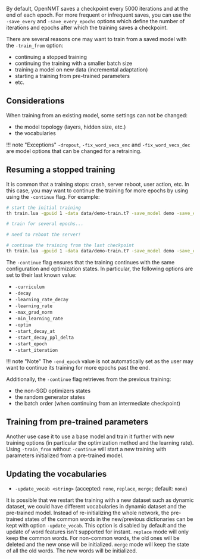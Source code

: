 By default, OpenNMT saves a checkpoint every 5000 iterations and at the end of each epoch. For more frequent or infrequent saves, you can use the `-save_every` and `-save_every_epochs` options which define the number of iterations and epochs after which the training saves a checkpoint.

There are several reasons one may want to train from a saved model with the `-train_from` option:

* continuing a stopped training
* continuing the training with a smaller batch size
* training a model on new data (incremental adaptation)
* starting a training from pre-trained parameters
* etc.

## Considerations

When training from an existing model, some settings can not be changed:

* the model topology (layers, hidden size, etc.)
* the vocabularies

!!! note "Exceptions"
    `-dropout`, `-fix_word_vecs_enc` and `-fix_word_vecs_dec` are model options that can be changed for a retraining.

## Resuming a stopped training

It is common that a training stops: crash, server reboot, user action, etc. In this case, you may want to continue the training for more epochs by using using the `-continue` flag. For example:

```bash
# start the initial training
th train.lua -gpuid 1 -data data/demo-train.t7 -save_model demo -save_every 50

# train for several epochs...

# need to reboot the server!

# continue the training from the last checkpoint
th train.lua -gpuid 1 -data data/demo-train.t7 -save_model demo -save_every 50 -train_from demo_checkpoint.t7 -continue
```

The `-continue` flag ensures that the training continues with the same configuration and optimization states. In particular, the following options are set to their last known value:

* `-curriculum`
* `-decay`
* `-learning_rate_decay`
* `-learning_rate`
* `-max_grad_norm`
* `-min_learning_rate`
* `-optim`
* `-start_decay_at`
* `-start_decay_ppl_delta`
* `-start_epoch`
* `-start_iteration`

!!! note "Note"
    The `-end_epoch` value is not automatically set as the user may want to continue its training for more epochs past the end.

Additionally, the `-continue` flag retrieves from the previous training:

* the non-SGD optimizers states
* the random generator states
* the batch order (when continuing from an intermediate checkpoint)

## Training from pre-trained parameters

Another use case it to use a base model and train it further with new training options (in particular the optimization method and the learning rate). Using `-train_from` without `-continue` will start a new training with parameters initialized from a pre-trained model.

## Updating the vocabularies
* `-update_vocab <string>` (accepted: `none`, `replace`, `merge`; default: `none`)

It is possible that we restart the training with a new dataset such as dynamic dataset, we could have different vocabularies in dynamic dataset and the pre-trained model. Instead of re-initializing the whole network, the pre-trained states of the common words in the new/previous dictionaries can be kept with option `-update_vocab`. This option is disabled by default and the update of word features isn't supported for instant.
`replace` mode will only keep the common words. For non-common words, the old ones will be deleted and the new onse will be initialized.
`merge` mode will keep the state of all the old words. The new words will be initialized.
